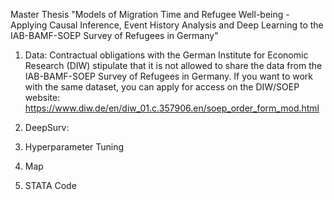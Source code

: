 Master Thesis "Models of Migration Time and Refugee Well-being - Applying Causal Inference, Event History Analysis and Deep Learning to the IAB-BAMF-SOEP Survey of Refugees in Germany"

1) Data: Contractual obligations with the German Institute for Economic Research (DIW) stipulate that it is not allowed to share the data from the IAB-BAMF-SOEP Survey of Refugees in Germany. If you want to work with the same dataset, you can apply for access on the DIW/SOEP website: https://www.diw.de/en/diw_01.c.357906.en/soep_order_form_mod.html 

2) DeepSurv: 

3) Hyperparameter Tuning 

4) Map

5) STATA Code
